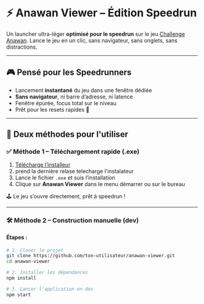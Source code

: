 # ⚡ Anawan Viewer – Édition Speedrun

Un launcher ultra-léger **optimisé pour le speedrun** sur le jeu [Challenge Anawan](https://challenge.anawan.io). Lance le jeu en un clic, sans navigateur, sans onglets, sans distractions.

---

## 🎮 Pensé pour les Speedrunners

- Lancement **instantané** du jeu dans une fenêtre dédiée
- **Sans navigateur**, ni barre d’adresse, ni latence
- Fenêtre épurée, focus total sur le niveau
- Prêt pour les resets rapides 🔁

---

## 🚀 Deux méthodes pour l'utiliser

### ✅ Méthode 1 – Téléchargement rapide (.exe)



1. [Télécharge l’installeur](https://github.com/rexmine-code/bobby-lancher/releases)
2. prend la dernière relase telecharge l'instalateur
3. Lance le fichier `.exe` et suis l’installation
4. Clique sur **Anawan Viewer** dans le menu démarrer ou sur le bureau

🕹️ Le jeu s’ouvre directement, prêt à speedrun !

---

### 🛠️ Méthode 2 – Construction manuelle (dev)


#### Étapes :

```bash
# 1. Cloner le projet
git clone https://github.com/ton-utilisateur/anawan-viewer.git
cd anawan-viewer

# 2. Installer les dépendances
npm install

# 3. Lancer l'application en dev
npm start
